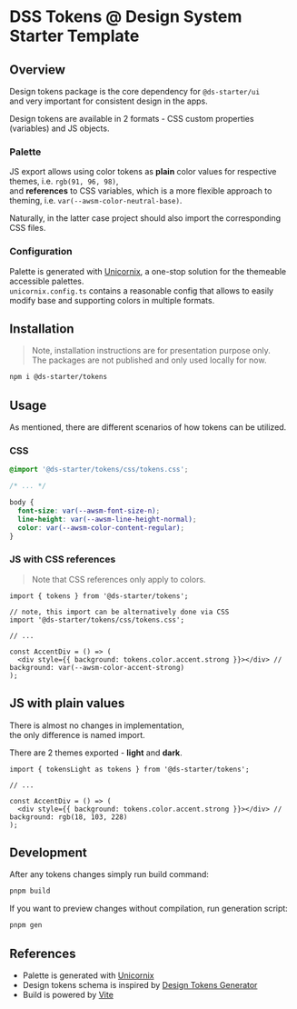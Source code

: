 # DSS Tokens @ Design System Starter Template

## Overview

Design tokens package is the core dependency for `@ds-starter/ui`  
and very important for consistent design in the apps.

Design tokens are available in 2 formats - CSS custom properties (variables) and JS objects.

### Palette

JS export allows using color tokens as **plain** color values for respective themes, i.e. `rgb(91, 96, 98)`,  
and **references** to CSS variables, which is a more flexible approach to theming, i.e. `var(--awsm-color-neutral-base)`.

Naturally, in the latter case project should also import the corresponding CSS files.

### Configuration

Palette is generated with [Unicornix](https://www.npmjs.com/package/unicornix), a one-stop solution for the themeable accessible palettes.  
`unicornix.config.ts` contains a reasonable config that allows to easily modify base and supporting colors in multiple formats.

## Installation

> Note, installation instructions are for presentation purpose only.  
> The packages are not published and only used locally for now.

```sh
npm i @ds-starter/tokens
```

## Usage

As mentioned, there are different scenarios of how tokens can be utilized.

### CSS

```css
@import '@ds-starter/tokens/css/tokens.css';

/* ... */

body {
  font-size: var(--awsm-font-size-n);
  line-height: var(--awsm-line-height-normal);
  color: var(--awsm-color-content-regular);
}
```

### JS with CSS references

> Note that CSS references only apply to colors.

```tsx
import { tokens } from '@ds-starter/tokens';

// note, this import can be alternatively done via CSS
import '@ds-starter/tokens/css/tokens.css';

// ...

const AccentDiv = () => (
  <div style={{ background: tokens.color.accent.strong }}></div> // background: var(--awsm-color-accent-strong)
);
```

## JS with plain values

There is almost no changes in implementation,  
the only difference is named import.

There are 2 themes exported - **light** and **dark**.

```tsx
import { tokensLight as tokens } from '@ds-starter/tokens';

// ...

const AccentDiv = () => (
  <div style={{ background: tokens.color.accent.strong }}></div> // background: rgb(18, 103, 228)
);
```

## Development

After any tokens changes simply run build command:

```sh
pnpm build
```

If you want to preview changes without compilation, run generation script:

```sh
pnpm gen
```

## References

- Palette is generated with [Unicornix](https://www.npmjs.com/package/unicornix)
- Design tokens schema is inspired by [Design Tokens Generator](https://www.design-tokens.dev/)
- Build is powered by [Vite](https://vitejs.dev/)
